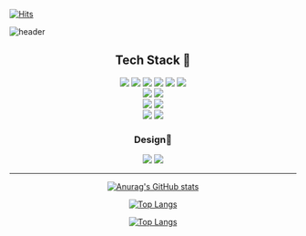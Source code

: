 <!--
**SU-VIN/SU-VIN** is a ✨ _special_ ✨ repository because its `README.md` (this file) appears on your GitHub profile.

Here are some ideas to get you started:

- 🔭 I’m currently working on ...
- 🌱 I’m currently learning ...
- 👯 I’m looking to collaborate on ...
- 🤔 I’m looking for help with ...
- 💬 Ask me about ...
- 📫 How to reach me: ...
- 😄 Pronouns: ...
- ⚡ Fun fact: ...
-->
[![Hits](https://hits.seeyoufarm.com/api/count/incr/badge.svg?url=https%3A%2F%2Fgithub.com%2FSU-VIN&count_bg=%23D5E9EB&title_bg=%23709CAC&icon=salesforce.svg&icon_color=%23FFFFFF&title=hits&edge_flat=false)](https://hits.seeyoufarm.com)

![header](https://capsule-render.vercel.app/api?type=waving&color=0:FFFFFF,100:79ABFF&height=200&section=header&text=🌊SU-VIN🌊%20&animation=twinkling&fontSize=80&fontColor=FFFFFF&fontAlignY=40)
<br>
<h2 align=center> Tech Stack 🤖 </h2>

<div align=center>
    <img src="https://img.shields.io/badge/c++-00599C?style=for-the-badge&logo=c%2B%2B&logoColor=white">
    <img src="https://img.shields.io/badge/c sharp-239120?style=for-the-badge&logo=c sharp&logoColor=white">
    <img src="https://img.shields.io/badge/python-3776AB?style=for-the-badge&logo=python&logoColor=white">
    <img src="https://img.shields.io/badge/Javascript-F7DF1E?style=for-the-badge&logo=javascript&logoColor=black">
    <img src="https://img.shields.io/badge/CSS3-1572B6?style=for-the-badge&logo=CSS3&logoColor=black">
    <img src="https://img.shields.io/badge/HTML5-E34F26?style=for-the-badge&logo=HTML5&logoColor=black">    
    <br>
    <img src="https://img.shields.io/badge/Unity-FFFFFF?style=for-the-badge&logo=Unity&logoColor=black">
    <img src="https://img.shields.io/badge/xcode-147efb?style=for-the-badge&logo=xcode&logoColor=white">
    <br>
    <img src="https://img.shields.io/badge/mysql-4479a1?style=for-the-badge&logo=mysql&logoColor=white">
    <img src="https://img.shields.io/badge/firebase-ffca28?style=for-the-badge&logo=firebase&logoColor=black">
    <br>
    <img src="https://img.shields.io/badge/github-181717?style=for-the-badge&logo=github&logoColor=white">
	<img src="https://img.shields.io/badge/app store-0d96f6?style=for-the-badge&logo=app store&logoColor=white">
    

 ### Design🎨
 <div align=center>
 	<img src="https://img.shields.io/badge/Adobe Photoshop-31A8FF?style=for-the-badge&logo=Adobe Photoshop&logoColor=white">
 	<img src="https://img.shields.io/badge/CLIP STUDIO-BDBDBD?style=for-the-badge&logo=Abbott&logoColor=white">
    
    
<hr>

[![Anurag's GitHub stats](https://github-readme-stats.vercel.app/api?username=SU-VIN&bg_color=DEG,FFFFFF,79ABFF&icon_color=79ABFF&show_icons=true)](https://github.com/anuraghazra/github-readme-stats)


[![Top Langs](https://github-readme-stats.vercel.app/api/top-langs/?username=SU-VIN&langs_count=8&&theme=radical&show_icons=true)](https://github.com/anuraghazra/github-readme-stats)



[![Top Langs](https://github-readme-stats.vercel.app/api/top-langs/?username=SU-VIN&layout=compact&langs_count=8&bg_color=DEG,FFFFFF,79ABFF&show_icons=true)](https://github.com/anuraghazra/github-readme-stats)